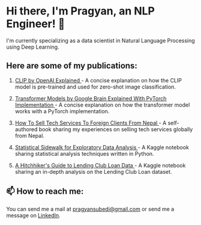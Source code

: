 # Hi there, I'm Pragyan, an NLP Engineer! 👋

I'm currently specializing as a data scientist in Natural Language Processing using Deep Learning.

## Here are some of my publications:

1. <a href="https://medium.com/@pragyansubedi/clip-by-openai-explained-1e4c38644356"> CLIP by OpenAI Explained </a> - A concise explanation on how the CLIP model is pre-trained and used for zero-shot image classification.

2. <a href="https://medium.com/@pragyansubedi/transformer-models-by-google-brain-explained-with-pytorch-implementation-7eeb62cceeaa"> Transformer Models by Google Brain Explained With PyTorch Implementation </a> - A concise explanation on how the transformer model works with a PyTorch implementation.

3. <a href="https://towardsbusiness.com/how-to-sell-tech-services-to-foreign-clients/?url_source=github_readme"> How To Sell Tech Services To Foreign Clients From Nepal </a> - A self-authored book sharing my experiences on selling tech services globally from Nepal.

4. <a href="https://www.kaggle.com/code/pragyanbo/statistical-sidewalk-for-eda"> Statistical Sidewalk for Exploratory Data Analysis </a> - A Kaggle notebook sharing statistical analysis techniques written in Python.

5. <a href="A Hitchhiker's Guide to Lending Club Loan Data"> A Hitchhiker's Guide to Lending Club Loan Data </a> - A Kaggle notebook sharing an in-depth analysis on the Lending Club Loan dataset.

## 📫 How to reach me:

You can send me a mail at pragyansubedi@gmail.com or send me a message on <a href="https://www.linkedin.com/in/pragyanbo/">LinkedIn</a>.
